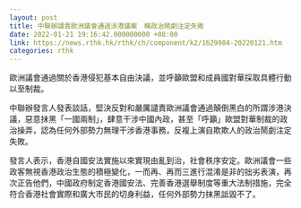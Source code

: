 ```yaml
---
layout: post
title: 中聯辦譴責歐洲議會通過涉港議案　稱政治鬧劇注定失敗
date: 2022-01-21 19:16:42.000000000 +08:00
link: https://news.rthk.hk/rthk/ch/component/k2/1629984-20220121.htm
categories: rthk
---
```


歐洲議會通過關於香港侵犯基本自由決議，並呼籲歐盟和成員國對華採取具體行動以至制裁。

中聯辦發言人發表談話，堅決反對和嚴厲譴責歐洲議會通過顛倒黑白的所謂涉港決議，惡意抹黑「一國兩制」，肆意干涉中國內政，甚至「呼籲」歐盟對華制裁的政治操弄，認為任何外部勢力無理干涉香港事務，反複上演自欺欺人的政治鬧劇注定失敗。

發言人表示，香港自國安法實施以來實現由亂到治，社會秩序安定。歐洲議會一些政客無視香港政治生態的積極變化，一而再、再而三進行混淆是非的拙劣表演，再次正告他們，中國政府制定香港國安法、完善香港選舉制度等重大法制措施，完全符合香港社會實際和廣大市民的切身利益，任何外部勢力抹黑詆毀不了。
